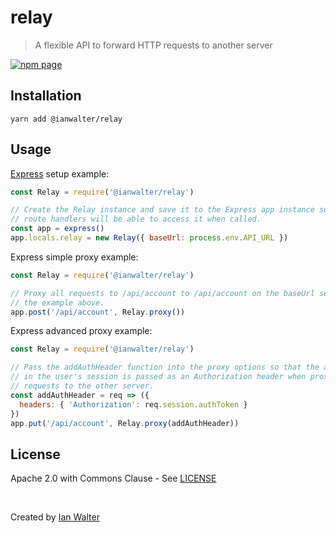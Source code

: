 # relay
> A flexible API to forward HTTP requests to another server

[![npm page][npmImage]][npmUrl]

## Installation

```console
yarn add @ianwalter/relay
```

## Usage

[Express](http://expressjs.com) setup example:

```js
const Relay = require('@ianwalter/relay')

// Create the Relay instance and save it to the Express app instance so that
// route handlers will be able to access it when called.
const app = express()
app.locals.relay = new Relay({ baseUrl: process.env.API_URL })
```

Express simple proxy example:

```js
const Relay = require('@ianwalter/relay')

// Proxy all requests to /api/account to /api/account on the baseUrl setup in
// the example above.
app.post('/api/account', Relay.proxy())
```

Express advanced proxy example:

```js
const Relay = require('@ianwalter/relay')

// Pass the addAuthHeader function into the proxy options so that the authToken
// in the user's session is passed as an Authorization header when proxying
// requests to the other server.
const addAuthHeader = req => ({
  headers: { 'Authorization': req.session.authToken }
})
app.put('/api/account', Relay.proxy(addAuthHeader))
```

## License

Apache 2.0 with Commons Clause - See [LICENSE][licenseUrl]

&nbsp;

Created by [Ian Walter](https://ianwalter.dev)

[npmImage]: https://img.shields.io/npm/v/@ianwalter/relay.svg
[npmUrl]: https://www.npmjs.com/package/@ianwalter/relay
[licenseUrl]: https://github.com/ianwalter/relay/blob/master/LICENSE
